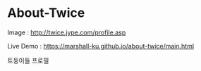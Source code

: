 # About-Twice

Image : http://twice.jype.com/profile.asp

Live Demo : https://marshall-ku.github.io/about-twice/main.html

트둥이들 프로필 

